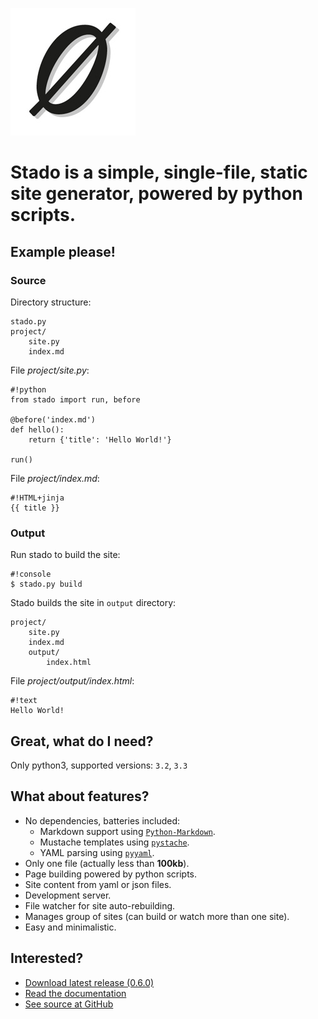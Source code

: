 ![img](docs/public/logo.jpg)

Stado is a simple, single-file, static site generator, powered by python scripts.
=================================================================================



Example please!
---------------

### Source ###

Directory structure:

    stado.py
    project/
        site.py
        index.md

File *project/site.py*:

    #!python
    from stado import run, before

    @before('index.md')
    def hello():
        return {'title': 'Hello World!'}

    run()

File *project/index.md*:

    #!HTML+jinja
    {{ title }}

### Output ###
Run stado to build the site:

    #!console
    $ stado.py build

Stado builds the site in `output` directory:

    project/
        site.py
        index.md
        output/
            index.html

File *project/output/index.html*:

    #!text
    Hello World!



Great, what do I need?
----------------------

Only python3, supported versions: `3.2`, `3.3`

What about features?
--------------------

- No dependencies, batteries included:
    - Markdown support using [`Python-Markdown`](https://github.com/waylan/Python-Markdown).
    - Mustache templates using [`pystache`](https://github.com/defunkt/pystache).
    - YAML parsing using [`pyyaml`](https://github.com/yaml/pyyaml).
- Only one file (actually less than **100kb**).
- Page building powered by python scripts.
- Site content from yaml or json files.
- Development server.
- File watcher for site auto-rebuilding.
- Manages group of sites (can build or watch more than one site).
- Easy and minimalistic.

Interested?
-----------

- [Download latest release (0.6.0)](https://github.com/lecnim/stado/releases/download/v0.6.0/stado.py)
- [Read the documentation](docs)
- [See source at GitHub](https://github.com/lecnim/stado)


